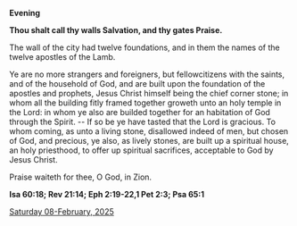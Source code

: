 **Evening**

**Thou shalt call thy walls Salvation, and thy gates Praise.**
 
The wall of the city had twelve foundations, and in them the names of the twelve apostles of the Lamb.
 
Ye are no more strangers and foreigners, but feIlowcitizens with the saints, and of the household of God, and are built upon the foundation of the apostles and prophets, Jesus Christ himself being the chief corner stone; in whom all the building fitly framed together groweth unto an holy temple in the Lord: in whom ye also are builded together for an habitation of God through the Spirit. -- If so be ye have tasted that the Lord is gracious. To whom coming, as unto a living stone, disallowed indeed of men, but chosen of God, and precious, ye also, as lively stones, are built up a spiritual house, an holy priesthood, to offer up spiritual sacrifices, acceptable to God by Jesus Christ.
 
Praise waiteth for thee, O God, in Zion.  

**Isa 60:18; Rev 21:14; Eph 2:19-22,1 Pet 2:3; Psa 65:1**

[Saturday 08-February, 2025](https://t.me/daily_light)
